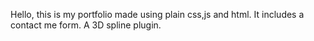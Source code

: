 Hello,  this is my portfolio made using plain css,js and html.
It includes a contact me form. A 3D spline plugin.

